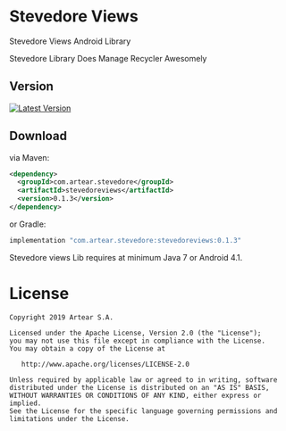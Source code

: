 # Stevedore Views
Stevedore Views Android Library

Stevedore Library Does Manage Recycler Awesomely

Version
--------

[![Latest Version](https://api.bintray.com/packages/artearmobile/Android/Stevedore-Views/images/download.svg)](https://bintray.com/artearmobile/Android/Stevedore-Views/_latestVersion)

Download
--------
via Maven:
```xml
<dependency>
  <groupId>com.artear.stevedore</groupId>
  <artifactId>stevedoreviews</artifactId>
  <version>0.1.3</version>
</dependency>
```
or Gradle:
```groovy
implementation "com.artear.stevedore:stevedoreviews:0.1.3"
```
Stevedore views Lib requires at minimum Java 7 or Android 4.1.

License
=======

    Copyright 2019 Artear S.A.

    Licensed under the Apache License, Version 2.0 (the "License");
    you may not use this file except in compliance with the License.
    You may obtain a copy of the License at

       http://www.apache.org/licenses/LICENSE-2.0

    Unless required by applicable law or agreed to in writing, software
    distributed under the License is distributed on an "AS IS" BASIS,
    WITHOUT WARRANTIES OR CONDITIONS OF ANY KIND, either express or implied.
    See the License for the specific language governing permissions and
    limitations under the License.
